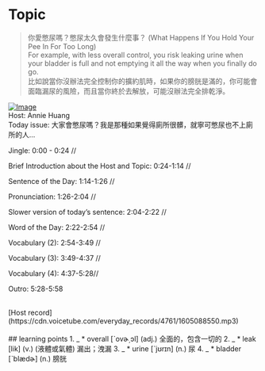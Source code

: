 # Topic

> 你愛憋尿嗎？憋尿太久會發生什麼事？ (What Happens If You Hold Your Pee In For Too Long) <br>
> For example, with less overall control, you risk leaking urine when your bladder is full and not emptying it all the way when you finally do go. <br>
> 比如說當你沒辦法完全控制你的擴約肌時，如果你的膀胱是滿的，你可能會面臨漏尿的風險，而且當你終於去解放，可能沒辦法完全排乾淨。 <br>

[![Image](https://cdn.voicetube.com/assets/thumbnails/KCWEedgFNCk.jpg)](https://www.youtube.com/embed/KCWEedgFNCk?rel=0&showinfo=0&cc_load_policy=0&controls=1&autoplay=1&iv_load_policy=3&playsinline=1&wmode=transparent&start=92&end=102&enablejsapi=1&origin=https://tw.voicetube.com&widgetid=1)<br>
Host: Annie Huang 
<br>Today issue: 大家會憋尿嗎？我是那種如果覺得廁所很髒，就寧可憋尿也不上廁所的人...
Jingle: 0:00 - 0:24 //
Brief Introduction about the Host and Topic: 0:24-1:14 //
Sentence of the Day: 1:14-1:26 //
Pronunciation: 1:26-2:04 //
Slower version of today’s sentence: 2:04-2:22 //
Word of the Day: 2:22-2:54 //
Vocabulary (2): 2:54-3:49 //
Vocabulary (3): 3:49-4:37 //
Vocabulary (4): 4:37-5:28//
Outro: 5:28-5:58

<br>
[Host record](https://cdn.voicetube.com/everyday_records/4761/1605088550.mp3)
<br><br>
## learning points
1. _
	* overall [ˋovɚ͵ɔl] (adj.) 全面的，包含一切的
2. _
	* leak [lik] (v.) (液體或氣體) 漏出；洩漏
3. _
	* urine [ˋjʊrɪn] (n.) 尿
4. _
	* bladder [ˋblædɚ] (n.) 膀胱
